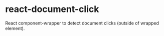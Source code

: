 # react-document-click
React component-wrapper to detect document clicks (outside of wrapped element).
